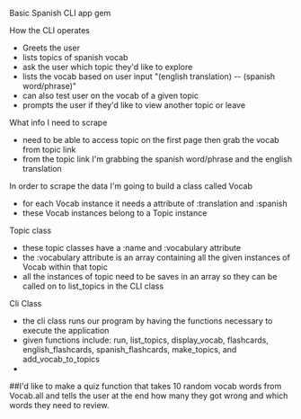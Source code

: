 Basic Spanish CLI app gem

How the CLI operates
- Greets the user
- lists topics of spanish vocab
- ask the user which topic they'd like to explore
- lists the vocab based on user input "(english translation) -- (spanish word/phrase)"
- can also test user on the vocab of a given topic
- prompts the user if they'd like to view another topic or leave



What info I need to scrape
- need to be able to access topic on the first page then grab the vocab from topic link
- from the topic link I'm grabbing the spanish word/phrase and the english translation

In order to scrape the data I'm going to build a class called Vocab
- for each Vocab instance it needs a attribute of :translation and :spanish
- these Vocab instances belong to a Topic instance

Topic class
- these topic classes have a :name and :vocabulary attribute
- the :vocabulary attribute is an array containing all the given instances of Vocab within that topic
- all the instances of topic need to be saves in an array so they can be called on to list_topics in the CLI class

Cli Class
- the cli class runs our program by having the functions necessary to execute the application
- given functions include: run, list_topics, display_vocab, flashcards, english_flashcards, spanish_flashcards, make_topics, and add_vocab_to_topics
- 
##I'd like to make a quiz function that takes 10 random vocab words from Vocab.all and tells the user at the end how many they got wrong and which words they need to review.

